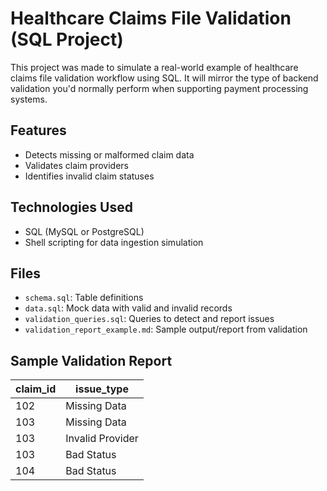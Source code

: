 # Healthcare Claims File Validation (SQL Project)

This project was made to simulate a real-world example of healthcare claims file validation workflow using SQL. It will mirror the type of backend validation you'd normally perform when supporting payment processing systems.

## Features
- Detects missing or malformed claim data
- Validates claim providers
- Identifies invalid claim statuses

## Technologies Used
- SQL (MySQL or PostgreSQL)
- Shell scripting for data ingestion simulation

## Files
- `schema.sql`: Table definitions
- `data.sql`: Mock data with valid and invalid records
- `validation_queries.sql`: Queries to detect and report issues
- `validation_report_example.md`: Sample output/report from validation

## Sample Validation Report

| claim_id | issue_type       |
|----------|------------------|
| 102      | Missing Data     |
| 103      | Missing Data     |
| 103      | Invalid Provider |
| 103      | Bad Status       |
| 104      | Bad Status       |
